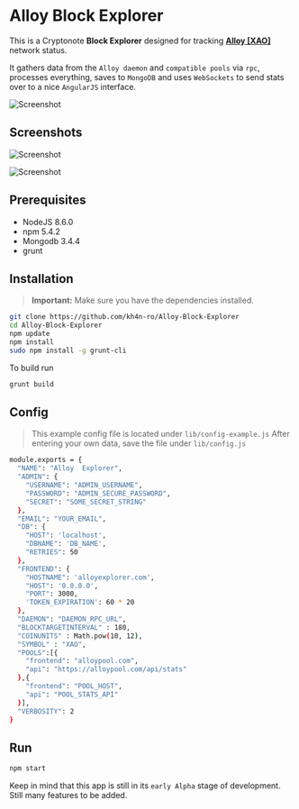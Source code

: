 Alloy Block Explorer
============

This is a Cryptonote **Block Explorer** designed for tracking [**Alloy [XAO]**](https://alloy.cash) network status.

It gathers data from the `Alloy daemon` and `compatible pools` via `rpc`, processes everything, saves to `MongoDB` and uses `WebSockets` to send stats over to a nice `AngularJS` interface.

![Screenshot](http://alloyexplorer.com/screenshots/alloyex-structure.png "Structure")
## Screenshots
![Screenshot](http://alloyexplorer.com/screenshots/screenshot-1.png "Explorer")

![Screenshot](http://alloyexplorer.com/screenshots/screenshot-2.png "Mempool")

## Prerequisites
* NodeJS 8.6.0
* npm 5.4.2
* Mongodb 3.4.4
* grunt

## Installation
> **Important:** Make sure you have the dependencies installed.

```bash
git clone https://github.com/kh4n-ro/Alloy-Block-Explorer
cd Alloy-Block-Explorer
npm update
npm install
sudo npm install -g grunt-cli
```

To build run
```bash
grunt build
```

## Config
> This example config file is located under `lib/config-example.js`
> After entering your own data, save the file under `lib/config.js`
```bash
module.exports = {
  "NAME": "Alloy  Explorer",
  "ADMIN": {
    "USERNAME": "ADMIN_USERNAME",
    "PASSWORD": "ADMIN_SECURE_PASSWORD",
    "SECRET": "SOME_SECRET_STRING"
  },
  "EMAIL": "YOUR_EMAIL",
  "DB": {
    "HOST": 'localhost',
    "DBNAME": 'DB_NAME',
    "RETRIES": 50
  },
  "FRONTEND": {
    "HOSTNAME": 'alloyexplorer.com',
    "HOST": '0.0.0.0',
    "PORT": 3000,
    'TOKEN_EXPIRATION': 60 * 20
  },
  "DAEMON": "DAEMON_RPC_URL",
  "BLOCKTARGETINTERVAL" : 180,
  "COINUNITS" : Math.pow(10, 12),
  "SYMBOL" : "XAO",
  "POOLS":[{
    "frontend": "alloypool.com",
    "api": "https://alloypool.com/api/stats"
  },{
    "frontend": "POOL_HOST",
    "api": "POOL_STATS_API"
  }],
  "VERBOSITY": 2
}
```
## Run
```bash
npm start
```

Keep in mind that this app is still in its `early Alpha` stage of development.
Still many features to be added.
